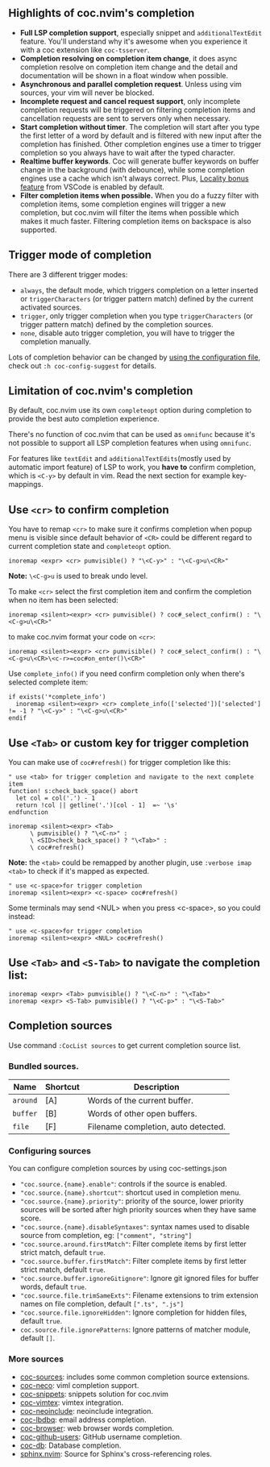 ## Highlights of coc.nvim's completion

* **Full LSP completion support**, especially snippet and `additionalTextEdit` feature. You'll understand why it's awesome when you experience it with a coc extension like `coc-tsserver`.
* **Completion resolving on completion item change**, it does async completion resolve on completion item change and the detail and documentation will be shown in a float window when possible.
* **Asynchronous and parallel completion request**. Unless using vim sources, your vim will never be blocked.
* **Incomplete request and cancel request support**, only incomplete completion requests will be triggered on filtering completion items and cancellation requests are sent to servers only when necessary.
* **Start completion without timer**. The completion will start after you type the first letter of a word by default and is filtered with new input after the completion has finished. Other completion engines use a timer to trigger completion so you always have to wait after the typed character.
* **Realtime buffer keywords**. Coc will generate buffer keywords on buffer change in the background (with debounce), while some completion engines use a cache which isn't always correct.  Plus, [Locality bonus feature](https://code.visualstudio.com/docs/editor/intellisense#_locality-bonus) from VSCode is enabled by default.
* **Filter completion items when possible.** When you do a fuzzy filter with completion items, some completion engines will trigger a new completion, but coc.nvim will filter the items when possible which makes it much faster. Filtering completion items on backspace is also supported.


## Trigger mode of completion

There are 3 different trigger modes:

* `always`, the default mode, which triggers completion on a letter inserted or `triggerCharacters` (or trigger pattern match) defined by the current activated sources.
* `trigger`, only trigger completion when you type `triggerCharacters` (or trigger pattern match) defined by the completion sources.
* `none`, disable auto trigger completion, you will have to trigger the completion manually.

Lots of completion behavior can be changed by [using the configuration file](https://github.com/neoclide/coc.nvim/wiki/Using-the-configuration-file), check out `:h coc-config-suggest` for details.


## Limitation of coc.nvim's completion

By default, coc.nvim use its own `completeopt` option during completion to provide the best auto completion experience.

There's no function of coc.nvim that can be used as `omnifunc` because it's not possible to support all LSP completion features when using `omnifunc`.

For features like `textEdit` and `additionalTextEdits`(mostly used by automatic import feature) of LSP to work, you **have to** confirm completion, which is `<C-y>` by default in vim. Read the next section for example key-mappings.

## Use `<cr>` to confirm completion

You have to remap `<cr>` to make sure it confirms completion when popup menu is visible since default behavior of `<CR>` could be different regard to current completion state and `completeopt` option.

``` vim
inoremap <expr> <cr> pumvisible() ? "\<C-y>" : "\<C-g>u\<CR>"
```

**Note:** `\<C-g>u` is used to break undo level.
   
To make `<cr>` select the first completion item and confirm the completion when no item has been selected:

``` vim
inoremap <silent><expr> <cr> pumvisible() ? coc#_select_confirm() : "\<C-g>u\<CR>"
```
to make coc.nvim format your code on `<cr>`:

``` vim
inoremap <silent><expr> <cr> pumvisible() ? coc#_select_confirm() : "\<C-g>u\<CR>\<c-r>=coc#on_enter()\<CR>"
```

Use `complete_info()` if you need confirm completion only when there's selected complete item:

```vim
if exists('*complete_info')
  inoremap <silent><expr> <cr> complete_info(['selected'])['selected'] != -1 ? "\<C-y>" : "\<C-g>u\<CR>"
endif
```

## Use `<Tab>` or custom key for trigger completion

You can make use of `coc#refresh()` for trigger completion like this:

``` vim
" use <tab> for trigger completion and navigate to the next complete item
function! s:check_back_space() abort
  let col = col('.') - 1
  return !col || getline('.')[col - 1]  =~ '\s'
endfunction

inoremap <silent><expr> <Tab>
      \ pumvisible() ? "\<C-n>" :
      \ <SID>check_back_space() ? "\<Tab>" :
      \ coc#refresh()
```

**Note:** the `<tab>` could be remapped by another plugin, use `:verbose imap <tab>` to check if it's mapped as expected.

``` vim
" use <c-space>for trigger completion
inoremap <silent><expr> <c-space> coc#refresh()
```
Some terminals may send \<NUL> when you press \<c-space>, so you could instead:
``` vim
" use <c-space>for trigger completion
inoremap <silent><expr> <NUL> coc#refresh()
```

## Use `<Tab>` and `<S-Tab>` to navigate the completion list:

``` vim
inoremap <expr> <Tab> pumvisible() ? "\<C-n>" : "\<Tab>"
inoremap <expr> <S-Tab> pumvisible() ? "\<C-p>" : "\<S-Tab>"
```

## Completion sources

Use command `:CocList sources` to get current completion source list.

### Bundled sources.

Name         |Shortcut| Description                                             
------------ |--------| -------------                                           
`around`     |[A]     |Words of the current buffer.                                
`buffer`     |[B]     |Words of other open buffers.                           
`file`       |[F]     |Filename completion, auto detected.  

### Configuring sources

You can configure completion sources by using coc-settings.json

* `"coc.source.{name}.enable"`: controls if the source is enabled.
* `"coc.source.{name}.shortcut"`: shortcut used in completion menu.
* `"coc.source.{name}.priority"`: priority of the source, lower priority sources will be sorted after high priority sources when they have same score.
* `"coc.source.{name}.disableSyntaxes"`: syntax names used to disable source from completion, eg: `["comment", "string"]`        
* `"coc.source.around.firstMatch"`: Filter complete items by first letter strict match, default `true`.
* `"coc.source.buffer.firstMatch"`: Filter complete items by first letter strict match, default `true`.
* `"coc.source.buffer.ignoreGitignore"`: Ignore git ignored files for buffer words, default `true`.
* `"coc.source.file.trimSameExts"`: Filename extensions to trim extension names on file completion, default `[".ts", ".js"]`
* `"coc.source.file.ignoreHidden"`: Ignore completion for hidden files, default `true`.
* `coc.source.file.ignorePatterns`: Ignore patterns of matcher module, default `[]`.


### More sources

- [coc-sources](https://github.com/neoclide/coc-sources): includes some common
  completion source extensions.
- [coc-neco](https://github.com/neoclide/coc-neco): viml completion support.
- [coc-snippets](https://github.com/neoclide/coc-snippets): snippets solution for coc.nvim
- [coc-vimtex](https://github.com/neoclide/coc-vimtex): vimtex integration.
- [coc-neoinclude](https://github.com/jsfaint/coc-neoinclude): neoinclude
  integration.
- [coc-lbdbq](https://github.com/zidhuss/coc-lbdbq): email address completion.
- [coc-browser](https://github.com/voldikss/coc-browser): web browser words completion.
- [coc-github-users](https://github.com/cb372/coc-github-users): GitHub username completion.
- [coc-db](https://github.com/kristijanhusak/coc-db): Database completion.
- [sphinx.nvim](https://github.com/stsewd/sphinx.nvim): Source for Sphinx's cross-referencing roles.
